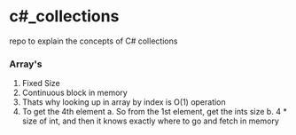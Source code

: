 # c#_collections
repo to explain the concepts of C# collections

### Array's

1. Fixed Size
2. Continuous block in memory
3. Thats why looking up in array by index is O(1) operation
4. To get the 4th element
  a. So from the 1st element, get the ints size
  b. 4 * size of int, and then it knows exactly where to go and fetch in memory
